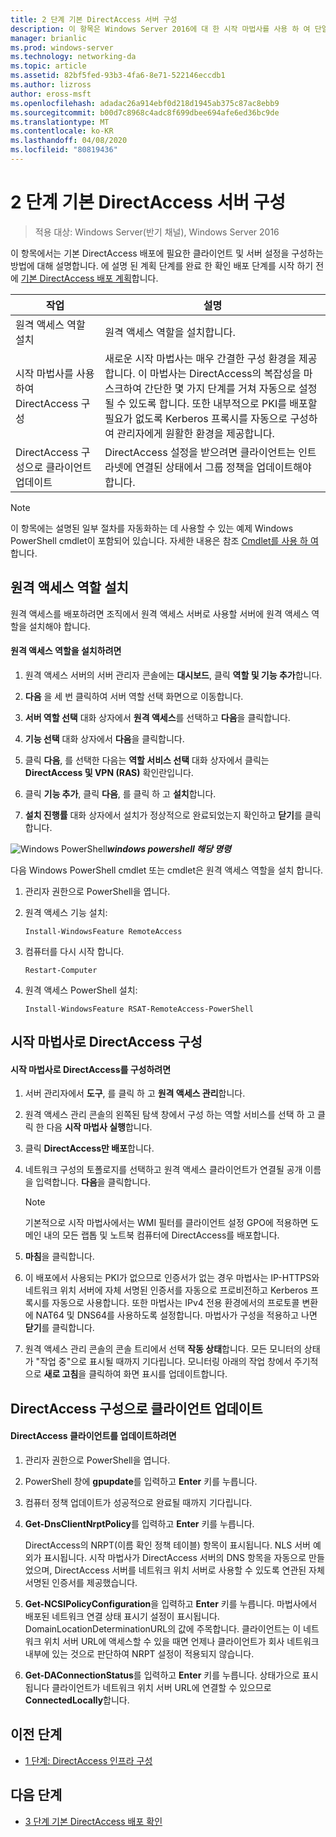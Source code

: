 ```yaml
---
title: 2 단계 기본 DirectAccess 서버 구성
description: 이 항목은 Windows Server 2016에 대 한 시작 마법사를 사용 하 여 단일 DirectAccess 서버 배포 가이드의 일부입니다.
manager: brianlic
ms.prod: windows-server
ms.technology: networking-da
ms.topic: article
ms.assetid: 82bf5fed-93b3-4fa6-8e71-522146eccdb1
ms.author: lizross
author: eross-msft
ms.openlocfilehash: adadac26a914ebf0d218d1945ab375c87ac8ebb9
ms.sourcegitcommit: b00d7c8968c4adc8f699dbee694afe6ed36bc9de
ms.translationtype: MT
ms.contentlocale: ko-KR
ms.lasthandoff: 04/08/2020
ms.locfileid: "80819436"
---
```

# <a name="step-2-configure-the-basic-directaccess-server"></a>2 단계 기본 DirectAccess 서버 구성

>적용 대상: Windows Server(반기 채널), Windows Server 2016

이 항목에서는 기본 DirectAccess 배포에 필요한 클라이언트 및 서버 설정을 구성하는 방법에 대해 설명합니다. 에 설명 된 계획 단계를 완료 한 확인 배포 단계를 시작 하기 전에 [기본 DirectAccess 배포 계획](Plan-a-Basic-DirectAccess-Deployment.md)합니다.  
  
|작업|설명|  
|----|--------|  
|원격 액세스 역할 설치|원격 액세스 역할을 설치합니다.|  
|시작 마법사를 사용하여 DirectAccess 구성|새로운 시작 마법사는 매우 간결한 구성 환경을 제공합니다. 이 마법사는 DirectAccess의 복잡성을 마스크하여 간단한 몇 가지 단계를 거쳐 자동으로 설정될 수 있도록 합니다. 또한 내부적으로 PKI를 배포할 필요가 없도록 Kerberos 프록시를 자동으로 구성하여 관리자에게 원활한 환경을 제공합니다.|  
|DirectAccess 구성으로 클라이언트 업데이트|DirectAccess 설정을 받으려면 클라이언트는 인트라넷에 연결된 상태에서 그룹 정책을 업데이트해야 합니다.|  
  
> [!NOTE]  
> 이 항목에는 설명된 일부 절차를 자동화하는 데 사용할 수 있는 예제 Windows PowerShell cmdlet이 포함되어 있습니다. 자세한 내용은 참조 [Cmdlet를 사용 하 여](https://go.microsoft.com/fwlink/p/?linkid=230693)합니다.  
  
## <a name="install-the-remote-access-role"></a><a name="BKMK_Role"></a>원격 액세스 역할 설치  
원격 액세스를 배포하려면 조직에서 원격 액세스 서버로 사용할 서버에 원격 액세스 역할을 설치해야 합니다.  
  
#### <a name="to-install-the-remote-access-role"></a>원격 액세스 역할을 설치하려면  
  
1.  원격 액세스 서버의 서버 관리자 콘솔에는 **대시보드**, 클릭 **역할 및 기능 추가**합니다.  
  
2.  **다음** 을 세 번 클릭하여 서버 역할 선택 화면으로 이동합니다.  
  
3.  **서버 역할 선택** 대화 상자에서 **원격 액세스**를 선택하고 **다음**을 클릭합니다.  
  
4.  **기능 선택** 대화 상자에서 **다음**을 클릭합니다.  
  
5.  클릭 **다음**, 를 선택한 다음는 **역할 서비스 선택** 대화 상자에서 클릭는 **DirectAccess 및 VPN (RAS)** 확인란입니다.  
  
6.  클릭 **기능 추가**, 클릭 **다음**, 를 클릭 하 고 **설치**합니다.  
  
7.  **설치 진행률** 대화 상자에서 설치가 정상적으로 완료되었는지 확인하고 **닫기**를 클릭합니다.  
  
![Windows PowerShell](../../../media/Step-2-Configure-the-DirectAccess-Server/PowerShellLogoSmall.gif)***<em>windows powershell 해당 명령</em>***  
  
다음 Windows PowerShell cmdlet 또는 cmdlet은 원격 액세스 역할을 설치 합니다. 

1. 관리자 권한으로 PowerShell을 엽니다.

2. 원격 액세스 기능 설치:

   ```  
   Install-WindowsFeature RemoteAccess   
   ```  

3. 컴퓨터를 다시 시작 합니다.

   ```
   Restart-Computer
   ```
   
4. 원격 액세스 PowerShell 설치:

   ```
   Install-WindowsFeature RSAT-RemoteAccess-PowerShell
   ```



  
## <a name="configure-directaccess-with-the-getting-started-wizard"></a>시작 마법사로 DirectAccess 구성  
  
#### <a name="to-configure-directaccess-using-the-getting-started-wizard"></a>시작 마법사로 DirectAccess를 구성하려면  
  
1.  서버 관리자에서 **도구**, 를 클릭 하 고 **원격 액세스 관리**합니다.  
  
2.  원격 액세스 관리 콘솔의 왼쪽된 탐색 창에서 구성 하는 역할 서비스를 선택 하 고 클릭 한 다음 **시작 마법사 실행**합니다.  
  
3.  클릭 **DirectAccess만 배포**합니다.  
  
4.  네트워크 구성의 토폴로지를 선택하고 원격 액세스 클라이언트가 연결될 공개 이름을 입력합니다. **다음**을 클릭합니다.  
  
    > [!NOTE]  
    > 기본적으로 시작 마법사에서는 WMI 필터를 클라이언트 설정 GPO에 적용하면 도메인 내의 모든 랩톱 및 노트북 컴퓨터에 DirectAccess를 배포합니다.  
  
5.  **마침**을 클릭합니다.  
  
6.  이 배포에서 사용되는 PKI가 없으므로 인증서가 없는 경우 마법사는 IP-HTTPS와 네트워크 위치 서버에 자체 서명된 인증서를 자동으로 프로비전하고 Kerberos 프록시를 자동으로 사용합니다. 또한 마법사는 IPv4 전용 환경에서의 프로토콜 변환에 NAT64 및 DNS64를 사용하도록 설정합니다. 마법사가 구성을 적용하고 나면 **닫기**를 클릭합니다.  
  
7.  원격 액세스 관리 콘솔의 콘솔 트리에서 선택 **작동 상태**합니다. 모든 모니터의 상태가 "작업 중"으로 표시될 때까지 기다립니다. 모니터링 아래의 작업 창에서 주기적으로 **새로 고침**을 클릭하여 화면 표시를 업데이트합니다.  
  
## <a name="update-clients-with-the-directaccess-configuration"></a>DirectAccess 구성으로 클라이언트 업데이트  
  
#### <a name="to-update-directaccess-clients"></a>DirectAccess 클라이언트를 업데이트하려면  
  
1.  관리자 권한으로 PowerShell을 엽니다.  
  
2.  PowerShell 창에 **gpupdate**를 입력하고 **Enter** 키를 누릅니다.  
  
3.  컴퓨터 정책 업데이트가 성공적으로 완료될 때까지 기다립니다.  
  
4.  **Get-DnsClientNrptPolicy**를 입력하고 **Enter** 키를 누릅니다.  
  
    DirectAccess의 NRPT(이름 확인 정책 테이블) 항목이 표시됩니다. NLS 서버 예외가 표시됩니다. 시작 마법사가 DirectAccess 서버의 DNS 항목을 자동으로 만들었으며, DirectAccess 서버를 네트워크 위치 서버로 사용할 수 있도록 연관된 자체 서명된 인증서를 제공했습니다.  
  
5.  **Get-NCSIPolicyConfiguration**을 입력하고 **Enter** 키를 누릅니다. 마법사에서 배포된 네트워크 연결 상태 표시기 설정이 표시됩니다. DomainLocationDeterminationURL의 값에 주목합니다. 클라이언트는 이 네트워크 위치 서버 URL에 액세스할 수 있을 때면 언제나 클라이언트가 회사 네트워크 내부에 있는 것으로 판단하여 NRPT 설정이 적용되지 않습니다.  
  
6.  **Get-DAConnectionStatus**를 입력하고 **Enter** 키를 누릅니다. 상태가으로 표시 됩니다 클라이언트가 네트워크 위치 서버 URL에 연결할 수 있으므로 **ConnectedLocally**합니다.  
  
## <a name="previous-step"></a><a name="BKMK_Links"></a>이전 단계  
  
-   [1 단계: DirectAccess 인프라 구성](Step-1-Configure-the-DirectAccess-Infrastructure.md)  
  
## <a name="next-step"></a>다음 단계  
  
-   [3 단계 기본 DirectAccess 배포 확인](da-basic-configure-s3-verify.md)  
  


